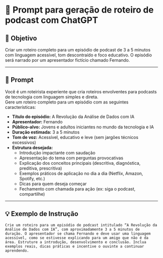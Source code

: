 # 🎯 Prompt para geração de roteiro de podcast com ChatGPT

## 🧠 Objetivo
Criar um roteiro completo para um episódio de podcast de 3 a 5 minutos com linguagem acessível, tom descontraído e foco educativo. O episódio será narrado por um apresentador fictício chamado Fernando.

---

## 📝 Prompt

Você é um roteirista experiente que cria roteiros envolventes para podcasts de tecnologia com linguagem simples e direta.  
Gere um roteiro completo para um episódio com as seguintes características:

- **Título do episódio:** A Revolução da Análise de Dados com IA  
- **Apresentador:** Fernando  
- **Público-alvo:** Jovens e adultos iniciantes no mundo da tecnologia e IA  
- **Duração estimada:** 3 a 5 minutos  
- **Tom de voz:** Acessível, educativo e leve (sem jargões técnicos excessivos)  
- **Estrutura desejada:**
  - Introdução impactante com saudação
  - Apresentação do tema com perguntas provocativas
  - Explicação dos conceitos principais (descritiva, diagnóstica, preditiva, prescritiva)
  - Exemplos práticos de aplicação no dia a dia (Netflix, Amazon, Spotify, etc.)
  - Dicas para quem deseja começar
  - Fechamento com chamada para ação (ex: siga o podcast, compartilhe)

---

## 💡 Exemplo de Instrução

```text
Crie um roteiro para um episódio de podcast intitulado “A Revolução da Análise de Dados com IA”, com aproximadamente 3 a 5 minutos de duração. O apresentador se chama Fernando e deve usar uma linguagem acessível, como se estivesse explicando para um amigo que não é da área. Estruture a introdução, desenvolvimento e conclusão. Inclua exemplos reais, dicas práticas e incentive o ouvinte a continuar aprendendo.
